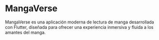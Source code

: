 # MangaVerse
MangaVerse es una aplicación moderna de lectura de manga desarrollada con Flutter, diseñada para ofrecer una experiencia inmersiva y fluida a los amantes del manga.
